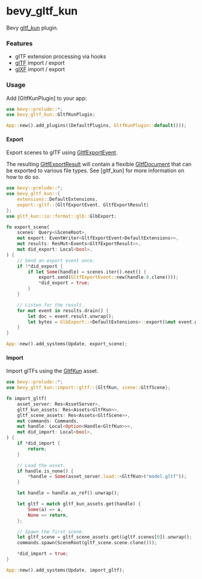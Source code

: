 # bevy_gltf_kun

<!-- cargo-rdme start -->

Bevy [gltf_kun](https://crates.io/crates/gltf_kun) plugin.

### Features

- glTF extension processing via hooks
- [glTF](https://github.com/KhronosGroup/glTF) import / export
- [glXF](https://github.com/KhronosGroup/glXF) import / export

### Usage

Add [GltfKunPlugin] to your app:

```rust
use bevy::prelude::*;
use bevy_gltf_kun::GltfKunPlugin;

App::new().add_plugins((DefaultPlugins, GltfKunPlugin::default()));
```

#### Export

Export scenes to glTF using [GltfExportEvent](export::gltf::GltfExportEvent).

The resulting [GltfExportResult](export::gltf::GltfExportResult) will contain a flexible
[GltfDocument](gltf_kun::graph::gltf::document::GltfDocument) that can be exported to various
file types. See [gltf_kun] for more information on how to do so.

```rust
use bevy::prelude::*;
use bevy_gltf_kun::{
    extensions::DefaultExtensions,
    export::gltf::{GltfExportEvent, GltfExportResult}
};
use gltf_kun::io::format::glb::GlbExport;

fn export_scene(
    scenes: Query<&SceneRoot>,
    mut export: EventWriter<GltfExportEvent<DefaultExtensions>>,
    mut results: ResMut<Events<GltfExportResult>>,
    mut did_export: Local<bool>,
) {
    // Send an export event once.
    if !*did_export {
        if let Some(handle) = scenes.iter().next() {
            export.send(GltfExportEvent::new(handle.0.clone()));
            *did_export = true;
        }
    }

    // Listen for the result.
    for mut event in results.drain() {
        let doc = event.result.unwrap();
        let bytes = GlbExport::<DefaultExtensions>::export(&mut event.graph, &doc);
    }
}

App::new().add_systems(Update, export_scene);
```

#### Import

Import glTFs using the [GltfKun](import::gltf::GltfKun) asset.

```rust
use bevy::prelude::*;
use bevy_gltf_kun::import::gltf::{GltfKun, scene::GltfScene};

fn import_gltf(
    asset_server: Res<AssetServer>,
    gltf_kun_assets: Res<Assets<GltfKun>>,
    gltf_scene_assets: Res<Assets<GltfScene>>,
    mut commands: Commands,
    mut handle: Local<Option<Handle<GltfKun>>>,
    mut did_import: Local<bool>,
) {
    if *did_import {
        return;
    }

    // Load the asset.
    if handle.is_none() {
        *handle = Some(asset_server.load::<GltfKun>("model.gltf"));
    }

    let handle = handle.as_ref().unwrap();

    let gltf = match gltf_kun_assets.get(handle) {
        Some(a) => a,
        None => return,
    };

    // Spawn the first scene.
    let gltf_scene = gltf_scene_assets.get(&gltf.scenes[0]).unwrap();
    commands.spawn(SceneRoot(gltf_scene.scene.clone()));

    *did_import = true;
}

App::new().add_systems(Update, import_gltf);
```

<!-- cargo-rdme end -->
